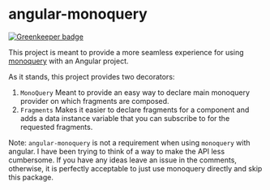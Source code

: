 # angular-monoquery

[![Greenkeeper badge](https://badges.greenkeeper.io/brysgo/angular-monoquery.svg)](https://greenkeeper.io/)

This project is meant to provide a more seamless experience for using [monoquery](https://github.com/brysgo/monoquery) with an Angular project.

As it stands, this project provides two decorators:

1. `MonoQuery`
  Meant to provide an easy way to declare main monoquery provider on which fragments are composed.
2. `Fragments`
  Makes it easier to declare fragments for a component and adds a data instance variable that you can subscribe to for the requested fragments.
  
Note: `angular-monoquery` is not a requirement when using `monoquery` with angular. I have been trying to think of a way to make the API less cumbersome. If you have any ideas leave an issue in the comments, otherwise, it is perfectly acceptable to just use monoquery directly and skip this package.
